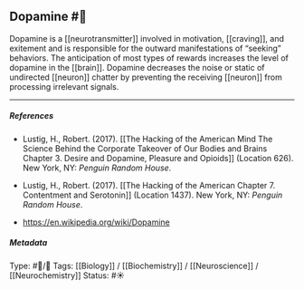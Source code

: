 ## Dopamine  #🧠 

Dopamine is a [[neurotransmitter]] involved in motivation, [[craving]], and exitement and is responsible for the outward manifestations of “seeking” behaviors. The anticipation of most types of rewards increases the level of dopamine in the [[brain]]. Dopamine decreases the noise or static of undirected [[neuron]] chatter by preventing the receiving [[neuron]] from processing irrelevant signals.

___

##### References

- Lustig, H., Robert. (2017). [[The Hacking of the American Mind The Science Behind the Corporate Takeover of Our Bodies and Brains Chapter 3. Desire and Dopamine, Pleasure and Opioids]] (Location 626). New York, NY: _Penguin Random House_.

- Lustig, H., Robert. (2017). [[The Hacking of the American Chapter 7. Contentment and Serotonin]] (Location 1437). New York, NY: _Penguin Random House_.

- https://en.wikipedia.org/wiki/Dopamine

##### Metadata

Type: #🔵/🔵 
Tags: [[Biology]] / [[Biochemistry]] / [[Neuroscience]] / [[Neurochemistry]] 
Status: #☀️ 